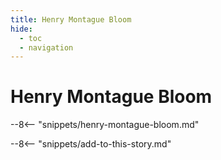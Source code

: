 ```yaml
---
title: Henry Montague Bloom
hide:
  - toc
  - navigation 
---
```


# Henry Montague Bloom

<!--
**ddmmmyyyy — ddmmmyyyy**
-->

--8<-- "snippets/henry-montague-bloom.md"

--8<-- "snippets/add-to-this-story.md"
